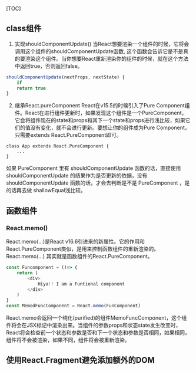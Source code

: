[TOC]
## class组件
1. 实现shouldComponentUpdate()
当React想要渲染一个组件的时候，它将会调用这个组件的shouldComponentUpdate函数, 这个函数会告诉它是不是真的要渲染这个组件。当你想要React重新渲染你的组件的时候，就在这个方法中返回true，否则返回false。
```javascript
shouldComponentUpdate(nextProps, nextState) {
    if
    return true        
}
```

2. 继承React.pureComponent
React在v15.5的时候引入了Pure Component组件。React在进行组件更新时，如果发现这个组件是一个PureComponent，它会将组件现在的state和props和其下一个state和props进行浅比较，如果它们的值没有变化，就不会进行更新。要想让你的组件成为Pure Component，只需要extends React.PureComponent即可。

```
class App extends React.PureComponent {
    ...
}
```
如果 PureComponent 里有 shouldComponentUpdate 函数的话，直接使用 shouldComponentUpdate 的结果作为是否更新的依据，没有shouldComponentUpdate 函数的话，才会去判断是不是 PureComponent ，是的话再去做 shallowEqual浅比较。

## 函数组件
### React.memo()
React.memo(...)是React v16.6引进来的新属性。它的作用和React.PureComponent类似，是用来控制函数组件的重新渲染的。React.memo(...) 其实就是函数组件的React.PureComponent。

```javascript
const Funcomponent = ()=> {
    return (
        <div>
            Hiya!! I am a Funtional component
        </div>
    )
}
const MemodFuncComponent = React.memo(FunComponent)
```
React.memo会返回一个纯化(purified)的组件MemoFuncComponent，这个组件将会在JSX标记中渲染出来。当组件的参数props和状态state发生改变时，React将会检查前一个状态和参数是否和下一个状态和参数是否相同，如果相同，组件将不会被渲染，如果不同，组件将会被重新渲染。

## 使用React.Fragment避免添加额外的DOM
